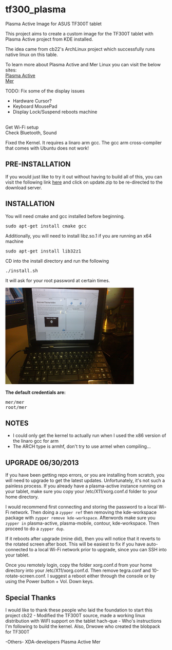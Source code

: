 tf300_plasma
============

Plasma Active Image for ASUS TF300T tablet

This project aims to create a custom image for the TF300T tablet with Plasma Active project from KDE installed.

The idea came from cb22's ArchLinux project which successfully runs native linux on this table.

To learn more about Plasma Active and Mer Linux you can visit the below sites:<br />
<a href="http://plasma-active.org">Plasma Active</a><br/>
<a href="http://merproject.org">Mer</a><br/>


TODO:
Fix some of the display issues<br/>
<ul><li>Hardware Cursor?</li><li>Keyboard MousePad</li>
<li>Display Lock/Suspend reboots machine</li>
</ul><br/>
Get Wi-Fi setup<br />
Check Bluetooth, Sound<br />
<p>
Fixed the Kernel. It requires a linaro arm gcc. The gcc arm cross-compiler that comes with Ubuntu does not work!

<h2> PRE-INSTALLATION </h2>

If you would just like to try it out without having to build all of this, you can visit the following link 
<a href="http://iamboke.blogspot.com/2013/03/plasma-active-mer-on-asus-transformer.html">here</a> and click on update.zip to be re-directed to the download server.

<h2> INSTALLATION </h2>
<p>
You will need cmake and gcc installed before beginning.
<P>
<pre>sudo apt-get install cmake gcc </pre>
<p>
Additionally, you will need to install libz.so.1 if you are running an x64 machine
<p>
<pre>sudo apt-get install lib32z1</pre>

CD into the install directory and run the following<br/>

<pre>./install.sh</pre>

It will ask for your root password at certain times.
<p>
<img width="400" height="300" src="screenshot/03212013.jpg">
<p>
<strong> The default credentials are: </strong>
<pre>
mer/mer
root/mer
</pre>

<h2> NOTES </h2>
<ul>
<li>I could only get the kernel to actually run when I used the x86 version of the linaro                    gcc for arm</li>
<li>The ARCH type is armhf, don't try to use armel when compiling...</li>
</ul>

<h2> UPGRADE 06/30/2013</h2>
If you have been getting repo errors, or you are installing from scratch, you will need to upgrade to get the latest updates.
Unfortunately, it's not such a painless process.
If you already have a plasma-active instance running on your tablet, make sure you copy your /etc/X11/xorg.conf.d folder to your home directory.
<p>
I would recommend first connecting and storing the password to a local Wi-Fi network. Then doing a <code>zypper ref</code> then removing the kde-workspace package with <code>zypper remove kde-workspace</code>.
Afterwords make sure you <code>zypper in</code> plasma-active, plasma-mobile, contour, kde-workspace. Then proceed to do a <code>zypper dup</code>.
<p>
If it reboots after upgrade (mine did), then you will notice that it reverts to the rotated screen after boot. This will be easiest to fix if you have auto-connected to a local Wi-Fi network prior to upgrade, since you can SSH into your tablet.
<p>
Once you remotely login, copy the folder xorg.conf.d from your home directory into your /etc/X11/xorg.conf.d. Then remove tegra.conf and 10-rotate-screen.conf. I suggest a reboot either through the console or by using the Power button + Vol. Down keys. 
</p>

<h2> Special Thanks </h2>
<p>
I would like to thank these people who laid the foundation to start this project
cb22 - Modified the TF300T source, made a working linux distribution with WiFI support on the tablet
hach-que - Who's instructions I'm following to build the kernel. Also, Drwowe who created the blobpack for TF300T

-Others-
XDA-developers
Plasma Active
Mer
